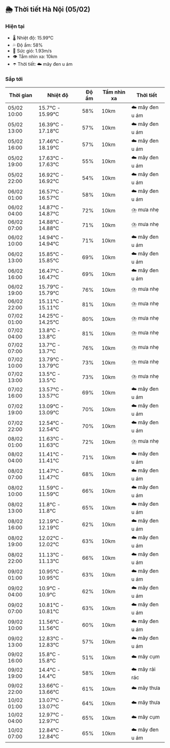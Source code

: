 ## 🌦️ Thời tiết Hà Nội (05/02)

### Hiện tại

- 🌡️ Nhiệt độ: 15.99℃
- 💦 Độ ẩm: 58%
- 💨 Sức gió: 1.93m/s
- 👁️ Tầm nhìn xa: 10km
- ☂️ Thời tiết: ☁️ mây đen u ám

### Sắp tới

| Thời gian | Nhiệt độ | Độ ẩm | Tầm nhìn xa | Thời tiết |
| --- | --- | --- | --- | --- |
| 05/02 10:00 | 15.7℃ - 15.99℃ | 58% | 10km | ☁️ mây đen u ám |
| 05/02 13:00 | 16.39℃ - 17.18℃ | 57% | 10km | ☁️ mây đen u ám |
| 05/02 16:00 | 17.46℃ - 18.19℃ | 57% | 10km | ☁️ mây đen u ám |
| 05/02 19:00 | 17.63℃ - 17.63℃ | 55% | 10km | ☁️ mây đen u ám |
| 05/02 22:00 | 16.92℃ - 16.92℃ | 54% | 10km | ☁️ mây đen u ám |
| 06/02 01:00 | 16.57℃ - 16.57℃ | 58% | 10km | ☁️ mây đen u ám |
| 06/02 04:00 | 14.87℃ - 14.87℃ | 72% | 10km | ⛈️ mưa nhẹ |
| 06/02 07:00 | 14.88℃ - 14.88℃ | 71% | 10km | ⛈️ mưa nhẹ |
| 06/02 10:00 | 14.94℃ - 14.94℃ | 71% | 10km | ☁️ mây đen u ám |
| 06/02 13:00 | 15.85℃ - 15.85℃ | 69% | 10km | ☁️ mây đen u ám |
| 06/02 16:00 | 16.47℃ - 16.47℃ | 69% | 10km | ☁️ mây đen u ám |
| 06/02 19:00 | 15.79℃ - 15.79℃ | 76% | 10km | ⛈️ mưa nhẹ |
| 06/02 22:00 | 15.11℃ - 15.11℃ | 81% | 10km | ⛈️ mưa nhẹ |
| 07/02 01:00 | 14.25℃ - 14.25℃ | 80% | 10km | ⛈️ mưa nhẹ |
| 07/02 04:00 | 13.8℃ - 13.8℃ | 81% | 10km | ⛈️ mưa nhẹ |
| 07/02 07:00 | 13.7℃ - 13.7℃ | 76% | 10km | ⛈️ mưa nhẹ |
| 07/02 10:00 | 13.79℃ - 13.79℃ | 73% | 10km | ⛈️ mưa nhẹ |
| 07/02 13:00 | 13.5℃ - 13.5℃ | 73% | 10km | ⛈️ mưa nhẹ |
| 07/02 16:00 | 13.57℃ - 13.57℃ | 69% | 10km | ☁️ mây đen u ám |
| 07/02 19:00 | 13.09℃ - 13.09℃ | 70% | 10km | ☁️ mây đen u ám |
| 07/02 22:00 | 12.54℃ - 12.54℃ | 70% | 10km | ☁️ mây đen u ám |
| 08/02 01:00 | 11.63℃ - 11.63℃ | 72% | 10km | ⛈️ mưa nhẹ |
| 08/02 04:00 | 11.41℃ - 11.41℃ | 71% | 10km | ☁️ mây đen u ám |
| 08/02 07:00 | 11.47℃ - 11.47℃ | 68% | 10km | ☁️ mây đen u ám |
| 08/02 10:00 | 11.59℃ - 11.59℃ | 66% | 10km | ☁️ mây đen u ám |
| 08/02 13:00 | 11.8℃ - 11.8℃ | 65% | 10km | ☁️ mây đen u ám |
| 08/02 16:00 | 12.19℃ - 12.19℃ | 62% | 10km | ☁️ mây đen u ám |
| 08/02 19:00 | 12.02℃ - 12.02℃ | 63% | 10km | ☁️ mây đen u ám |
| 08/02 22:00 | 11.13℃ - 11.13℃ | 66% | 10km | ☁️ mây đen u ám |
| 09/02 01:00 | 10.95℃ - 10.95℃ | 63% | 10km | ☁️ mây đen u ám |
| 09/02 04:00 | 10.9℃ - 10.9℃ | 62% | 10km | ☁️ mây đen u ám |
| 09/02 07:00 | 10.81℃ - 10.81℃ | 63% | 10km | ☁️ mây đen u ám |
| 09/02 10:00 | 11.56℃ - 11.56℃ | 60% | 10km | ☁️ mây đen u ám |
| 09/02 13:00 | 12.83℃ - 12.83℃ | 57% | 10km | ☁️ mây đen u ám |
| 09/02 16:00 | 15.8℃ - 15.8℃ | 51% | 10km | ☁️ mây cụm |
| 09/02 19:00 | 14.4℃ - 14.4℃ | 58% | 10km | ☁️ mây rải rác |
| 09/02 22:00 | 13.66℃ - 13.66℃ | 61% | 10km | ☁️ mây thưa |
| 10/02 01:00 | 13.07℃ - 13.07℃ | 64% | 10km | ☁️ mây thưa |
| 10/02 04:00 | 12.97℃ - 12.97℃ | 65% | 10km | ☁️ mây cụm |
| 10/02 07:00 | 12.84℃ - 12.84℃ | 65% | 10km | ☁️ mây đen u ám |
